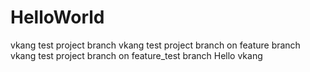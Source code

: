 # HelloWorld
vkang test project branch
vkang test project branch on feature branch
vkang test project branch on feature_test branch
Hello vkang
